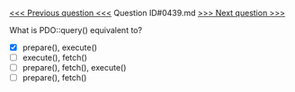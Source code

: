 [<<< Previous question <<<](0438.md)  Question ID#0439.md  [>>> Next question >>>](0440.md) 

What is PDO::query() equivalent to?

- [x] prepare(), execute()
- [ ] execute(), fetch()
- [ ] prepare(), fetch(), execute()
- [ ] prepare(), fetch()
